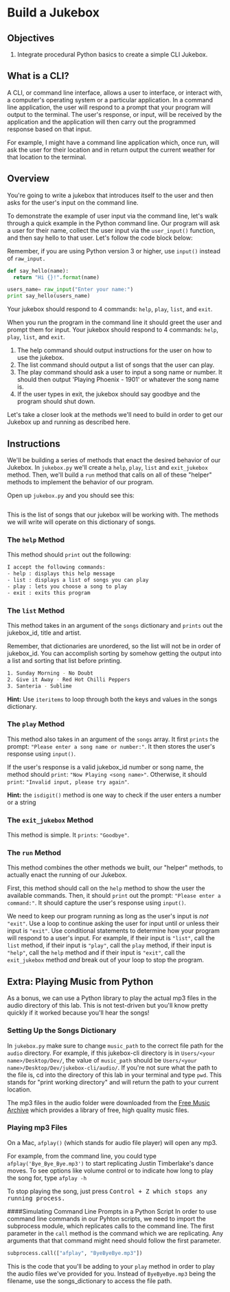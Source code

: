 # Build a Jukebox

## Objectives
1. Integrate procedural Python basics to create a simple CLI Jukebox.

## What is a CLI?

A CLI, or command line interface, allows a user to interface, or interact with, a computer's operating system or a particular application. In a command line application, the user will respond to a prompt that your program will output to the terminal. The user's response, or input, will be received by the application and the application will then carry out the programmed response based on that input.

For example, I might have a command line application which, once run, will ask the user for their location and in return output the current weather for that location to the terminal.


## Overview

You're going to write a jukebox that introduces itself to the user and then asks for the user's input on the command line.

To demonstrate the example of user input via the command line, let's walk through a quick example in the Python command line. Our program will ask a user for their name, collect the user input via the `user_input()` function, and then say hello to that user. Let's follow the code block below:

Remember, if you are using Python version 3 or higher, use `input()`  instead of `raw_input.`

```python
def say_hello(name):
  return "Hi {}!".format(name)

users_name= raw_input("Enter your name:")
print say_hello(users_name)
```


Your jukebox should respond to 4 commands: `help`, `play`, `list`, and `exit`.

When you run the program in the command line it should greet the user and prompt them for input. Your jukebox should respond to 4 commands: `help`, `play`, `list`, and `exit`.

1. The help command should output instructions for the user on how to use the jukebox.
2. The list command should output a list of songs that the user can play.
3. The play command should ask a user to input a song name or number. It should then output 'Playing Phoenix - 1901' or whatever the song name is.
4. If the user types in exit, the jukebox should say goodbye and the program should shut down.

Let's take a closer look at the methods we'll need to build in order to get our Jukebox up and running as described here.

## Instructions

We'll be building a series of methods that enact the desired behavior of our Jukebox. In `jukebox.py` we'll create a `help`, `play`, `list` and `exit_jukebox` method. Then, we'll build a `run` method that calls on all of these "helper" methods to implement the behavior of our program.

Open up `jukebox.py` and you should see this:

```python

```

This is the list of songs that our jukebox will be working with. The methods we will write will operate on this dictionary of songs.

### The `help` Method

This method should `print` out the following:

```bash
I accept the following commands:
- help : displays this help message
- list : displays a list of songs you can play
- play : lets you choose a song to play
- exit : exits this program
```

### The `list` Method

This method takes in an argument of the `songs` dictionary and `prints` out the jukebox_id, title and artist.

Remember, that dictionaries are unordered, so the list will not be in order of jukebox_id. You can accomplish sorting by somehow getting the output into a list and sorting that list before printing.

```bash
1. Sunday Morning - No Doubt
2. Give it Away - Red Hot Chilli Peppers
3. Santeria - Sublime
```

**Hint:** Use `iteritems` to loop through both the keys and values in the songs dictionary.

### The `play` Method

This method also takes in an argument of the `songs` array. It first `prints` the prompt: `"Please enter a song name or number:"`. It then stores the user's response using `input()`.

If the user's response is a valid jukebox_id number or song name, the method should `print`: `"Now Playing <song name>"`. Otherwise, it should `print`: `"Invalid input, please try again"`.

**Hint:** the `isdigit()` method is one way to check if the user enters a number or a string

### The `exit_jukebox` Method

This method is simple. It `prints`: `"Goodbye"`.

### The `run` Method

This method combines the other methods we built, our "helper" methods, to actually enact the running of our Jukebox.

First, this method should call on the `help` method to show the user the available commands. Then, it should `print` out the prompt: `"Please enter a command:"`. It should capture the user's response using `input()`.

We need to keep our program running as long as the user's input is *not* `"exit"`. Use a loop to continue asking the user for input until or unless their input is `"exit"`. Use conditional statements to determine how your program will respond to a user's input. For example, if their input is `"list"`, call the `list` method, if their input is `"play"`, call the `play` method, if their input is `"help"`, call the `help` method and if their input is `"exit"`, call the `exit_jukebox` method *and* break out of your loop to stop the program.


## Extra: Playing Music from Python

As a bonus, we can use a Python library to play the actual mp3 files in the audio directory of this lab. This is not test-driven but you'll know pretty quickly if it worked because you'll hear the songs!

### Setting Up the Songs Dictionary
In `jukebox.py` make sure to change `music_path` to the correct file path for the `audio` directory. For example, if this jukebox-cli directory is in `Users/<your name>/Desktop/Dev/`, the value of `music_path` should be `Users/<your name>/Desktop/Dev/jukebox-cli/audio/`. If you're not sure what the path to the file is, cd into the directory of this lab in your terminal and type `pwd`. This stands for "print working directory" and will return the path to your current location.

The mp3 files in the audio folder were downloaded from the [Free Music Archive](freemusicarchive.org) which provides a library of free, high quality music files.

### Playing mp3 Files
On a Mac, `afplay()` (which stands for audio file player) will open any mp3.

For example, from the command line, you could type `afplay('Bye_Bye_Bye.mp3')` to start replicating Justin Timberlake's dance moves. To see options like volume control or to indicate how long to play the song for, type `afplay -h`

To stop playing the song, just press <kbd>Control<kbd> + <kbd>Z<kbd> which stops any running process.


####Simulating Command Line Prompts in a Python Script
In order to use command line commands in our Pyhton scripts, we need to import the subprocess module, which replicates calls to the command line. The first parameter in the `call` method is the command which we are replicating. Any arguments that that command might need should follow the first parameter.

```python
subprocess.call(["afplay", "ByeByeBye.mp3"])
```

This is the code that you'll be adding to your `play` method in order to play the audio files we've provided for you. Instead of `ByeByeBye.mp3` being the filename, use the songs_dictionary to access the file path.
